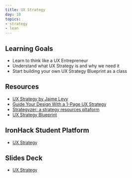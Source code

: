 ```yaml
---
title: UX Strategy
day: 10
topics:
- strategy
- lean
---
```


## Learning Goals
- Learn to think like a UX Entrepreneur
- Understand what UX Strategy is and why we need it
- Start building your own UX Strategy Blueprint as a class

## Resources
- [UX Strategy by Jaime Levy](https://userexperiencestrategy.com/)
- [Guide Your Design With a 1-Page UX Strategy](https://www.uxpin.com/studio/blog/guide-your-design-with-a-1-page-ux-strategy/)
- [Strategyzer: a strategy resources pltaform](https://www.strategyzer.com/canvas)
- [UX Strategy Blueprint](https://trello-attachments.s3.amazonaws.com/5cc6b3acc8f47f3a1801d7a0/5cc6b3acc8f47f3a1801d7ec/x/7d3531c6a9649549613893ab86fa2070/ux-strategy-blueprint2.pdf)


## IronHack Student Platform
- [UX Strategy](http://learn.ironhack.com/#/learning_unit/7053)

## Slides Deck
- [UX Strategy](https://docs.google.com/presentation/d/1GnIhOalHKwSlyXVEFYg_0zy-dXwclZ7_pp1-txQWyUs/edit#slide=id.g4123adfa1f_2_50)
